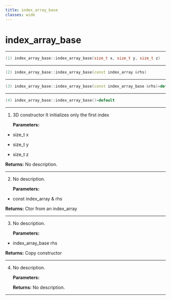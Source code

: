 ```yaml
---
title: index_array_base
classes: wide
---
```

# index_array_base

---

```cpp
(1) index_array_base::index_array_base(size_t x, size_t y, size_t z)
```

---

```cpp
(2) index_array_base::index_array_base(const index_array &rhs)
```

---

```cpp
(3) index_array_base::index_array_base(const index_array_base &rhs)=default
```

---

```cpp
(4) index_array_base::index_array_base()=default
```

---

1. 3D constructor It initializes only the first index 

   **Parameters:**

  * size_t x

   

  * size_t y

   

  * size_t z

   

   **Returns:** No description.

---

2. No description.

   **Parameters:**

  * const index_array & rhs

   

   **Returns:** Ctor from an index_array 

---

3. No description.

   **Parameters:**

  * index_array_base rhs

   

   **Returns:** Copy constructor 

---

4. No description.

   **Parameters:**

   **Returns:** No description.

---

